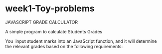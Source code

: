 # week1-Toy-problems

JAVASCRIPT GRADE CALCULATOR

   A simple program to calculate Students Grades 

   You  input student marks into an JavaScript function, and it will determine the relevant grades based on the following requirements:
     
